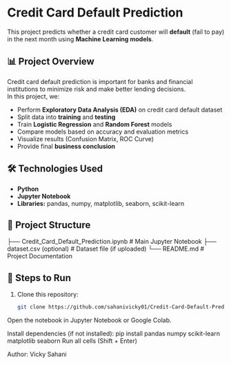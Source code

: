 # Credit Card Default Prediction

This project predicts whether a credit card customer will **default** (fail to pay) in the next month using **Machine Learning models**.

## 📊 Project Overview
Credit card default prediction is important for banks and financial institutions to minimize risk and make better lending decisions.  
In this project, we:
- Perform **Exploratory Data Analysis (EDA)** on credit card default dataset
- Split data into **training** and **testing**
- Train **Logistic Regression** and **Random Forest** models
- Compare models based on accuracy and evaluation metrics
- Visualize results (Confusion Matrix, ROC Curve)
- Provide final **business conclusion**

## 🛠 Technologies Used
- **Python**
- **Jupyter Notebook**
- **Libraries:** pandas, numpy, matplotlib, seaborn, scikit-learn

## 📂 Project Structure
├── Credit_Card_Default_Prediction.ipynb  # Main Jupyter Notebook
├── dataset.csv (optional)                # Dataset file (if uploaded)
└── README.md                             # Project Documentation

## 🚀 Steps to Run
1. Clone this repository:
   ```bash
   git clone https://github.com/sahanivicky01/Credit-Card-Default-Prediction.git

Open the notebook in Jupyter Notebook or Google Colab.

Install dependencies (if not installed):
pip install pandas numpy scikit-learn matplotlib seaborn
Run all cells (Shift + Enter)

Author: Vicky Sahani
